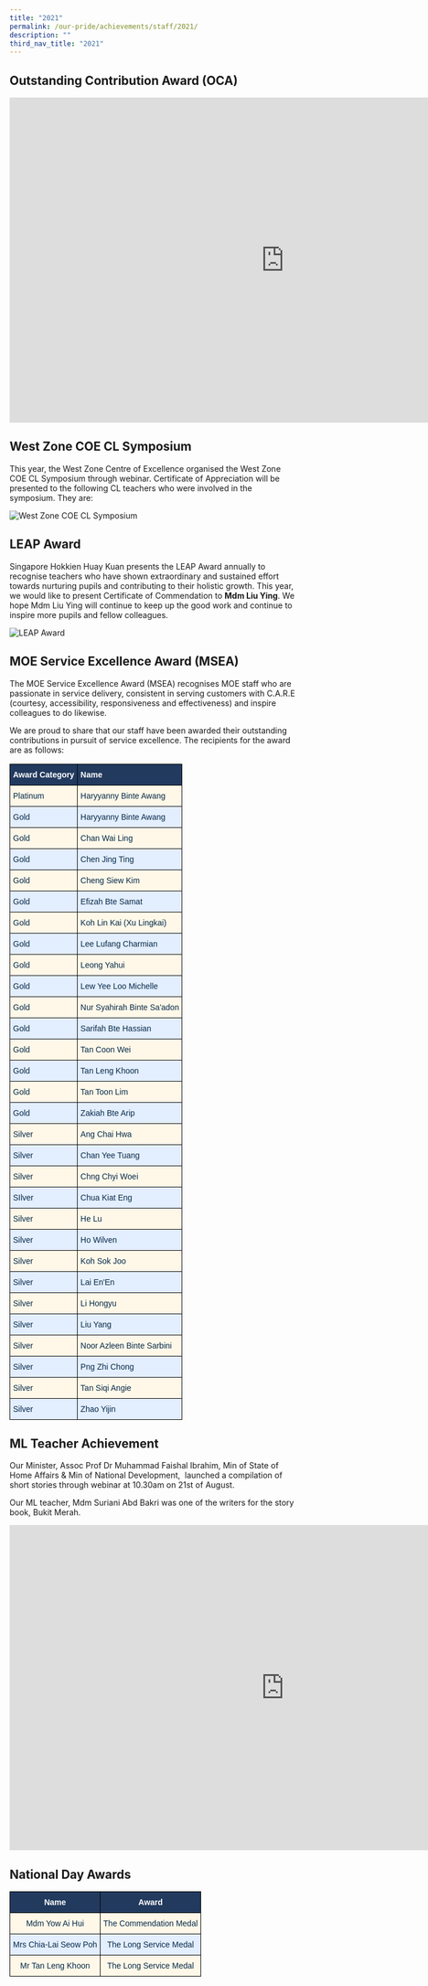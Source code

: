 ```yaml
---
title: "2021"
permalink: /our-pride/achievements/staff/2021/
description: ""
third_nav_title: "2021"
---
```


Outstanding Contribution Award (OCA)
------------------------------------

<iframe src="https://docs.google.com/presentation/d/e/2PACX-1vQTEHgMeLF-TWPeI5H9mS73hV6DNbG1BJqfr4N61vjWhCwcp3zp7ddGKRodeGMUETlstT1KRZOiI-Fg/embed?start=false&amp;loop=false&amp;delayms=3000" frameborder="0" width="960" height="569" allowfullscreen="true"></iframe>

West Zone COE CL Symposium
--------------------------

This year, the West Zone Centre of Excellence organised the West Zone COE CL Symposium through webinar. Certificate of Appreciation will be presented to the following CL teachers who were involved in the symposium. They are:

![West Zone COE CL Symposium](/images/For%20school%20website-2.png)

LEAP Award
----------

Singapore Hokkien Huay Kuan presents the LEAP Award annually to recognise teachers who have shown extraordinary and sustained effort towards nurturing pupils and contributing to their holistic growth. This year, we would like to present Certificate of Commendation to&nbsp;**Mdm Liu Ying**. We hope Mdm Liu Ying will continue to keep up the good work and continue to inspire more pupils and fellow colleagues.

![LEAP Award](/images/For%20school%20website-1.png)

MOE Service Excellence Award (MSEA)
-----------------------------------

The MOE Service Excellence Award (MSEA) recognises MOE staff who are passionate in service delivery, consistent in serving customers with C.A.R.E (courtesy, accessibility, responsiveness and effectiveness) and inspire colleagues to do likewise.

  

We are proud to share that our staff have been awarded their outstanding contributions in pursuit of service excellence. The recipients for the award are as follows:

<style type="text/css">
.tg  {border-collapse:collapse;border-spacing:0;}
.tg td{border-color:black;border-style:solid;border-width:1px;font-family:Arial, sans-serif;font-size:14px;
  overflow:hidden;padding:10px 5px;word-break:normal;}
.tg th{border-color:black;border-style:solid;border-width:1px;font-family:Arial, sans-serif;font-size:14px;
  font-weight:normal;overflow:hidden;padding:10px 5px;word-break:normal;}
.tg .tg-wlpn{background-color:#E3EEFF;color:#042847;text-align:left;vertical-align:middle}
.tg .tg-92k7{background-color:#223A5E;color:#FFF;font-weight:bold;text-align:left;vertical-align:middle}
.tg .tg-nqym{background-color:#FFF8E8;color:#042847;text-align:left;vertical-align:middle}
</style>
<table class="tg">
<thead>
  <tr>
    <th class="tg-92k7"><span style="font-weight:bold;color:#FFF;background-color:#223A5E">Award Category </span></th>
    <th class="tg-92k7"><span style="font-weight:bold;color:#FFF;background-color:#223A5E">Name</span></th>
  </tr>
</thead>
<tbody>
  <tr>
    <td class="tg-nqym"><span style="color:#042847;background-color:#FFF8E8">Platinum </span></td>
    <td class="tg-nqym"><span style="color:#042847;background-color:#FFF8E8">Haryyanny Binte Awang</span></td>
  </tr>
  <tr>
    <td class="tg-wlpn"><span style="color:#042847;background-color:#E3EEFF">Gold</span></td>
    <td class="tg-wlpn"><span style="color:#042847;background-color:#E3EEFF">Haryyanny Binte Awang</span></td>
  </tr>
  <tr>
    <td class="tg-nqym"><span style="color:#042847;background-color:#FFF8E8">Gold</span><br></td>
    <td class="tg-nqym"><span style="color:#042847;background-color:#FFF8E8">Chan Wai Ling</span></td>
  </tr>
  <tr>
    <td class="tg-wlpn"><span style="color:#042847;background-color:#E3EEFF">Gold</span></td>
    <td class="tg-wlpn"><span style="color:#042847;background-color:#E3EEFF">Chen Jing Ting</span></td>
  </tr>
  <tr>
    <td class="tg-nqym"><span style="color:#042847;background-color:#FFF8E8">Gold</span></td>
    <td class="tg-nqym"><span style="color:#042847;background-color:#FFF8E8">Cheng Siew Kim</span></td>
  </tr>
  <tr>
    <td class="tg-wlpn"><span style="color:#042847;background-color:#E3EEFF">Gold </span></td>
    <td class="tg-wlpn"><span style="color:#042847;background-color:#E3EEFF">Efizah Bte Samat</span></td>
  </tr>
  <tr>
    <td class="tg-nqym"><span style="color:#042847;background-color:#FFF8E8">Gold</span></td>
    <td class="tg-nqym"><span style="color:#042847;background-color:#FFF8E8">Koh Lin Kai (Xu Lingkai)</span></td>
  </tr>
  <tr>
    <td class="tg-wlpn"><span style="color:#042847;background-color:#E3EEFF">Gold </span></td>
    <td class="tg-wlpn"><span style="color:#042847;background-color:#E3EEFF">Lee Lufang Charmian</span></td>
  </tr>
  <tr>
    <td class="tg-nqym"><span style="color:#042847;background-color:#FFF8E8">Gold</span></td>
    <td class="tg-nqym"><span style="color:#042847;background-color:#FFF8E8">Leong Yahui</span><br></td>
  </tr>
  <tr>
    <td class="tg-wlpn"><span style="color:#042847;background-color:#E3EEFF">Gold </span></td>
    <td class="tg-wlpn"><span style="color:#042847;background-color:#E3EEFF">Lew Yee Loo Michelle</span></td>
  </tr>
  <tr>
    <td class="tg-nqym"><span style="color:#042847;background-color:#FFF8E8">Gold</span></td>
    <td class="tg-nqym"><span style="color:#042847;background-color:#FFF8E8">Nur Syahirah Binte Sa'adon</span></td>
  </tr>
  <tr>
    <td class="tg-wlpn"><span style="color:#042847;background-color:#E3EEFF">Gold</span></td>
    <td class="tg-wlpn"><span style="color:#042847;background-color:#E3EEFF">Sarifah Bte Hassian</span></td>
  </tr>
  <tr>
    <td class="tg-nqym"><span style="color:#042847;background-color:#FFF8E8">Gold</span></td>
    <td class="tg-nqym"><span style="color:#042847;background-color:#FFF8E8">Tan Coon Wei</span></td>
  </tr>
  <tr>
    <td class="tg-wlpn"><span style="color:#042847;background-color:#E3EEFF">Gold</span></td>
    <td class="tg-wlpn"><span style="color:#042847;background-color:#E3EEFF">Tan Leng Khoon</span></td>
  </tr>
  <tr>
    <td class="tg-nqym"><span style="color:#042847;background-color:#FFF8E8">Gold</span></td>
    <td class="tg-nqym"><span style="color:#042847;background-color:#FFF8E8">Tan Toon Lim</span></td>
  </tr>
  <tr>
    <td class="tg-wlpn"><span style="color:#042847;background-color:#E3EEFF">Gold</span></td>
    <td class="tg-wlpn"><span style="color:#042847;background-color:#E3EEFF">Zakiah Bte Arip</span></td>
  </tr>
  <tr>
    <td class="tg-nqym"><span style="color:#042847;background-color:#FFF8E8">Silver</span></td>
    <td class="tg-nqym"><span style="color:#042847;background-color:#FFF8E8">Ang Chai Hwa</span></td>
  </tr>
  <tr>
    <td class="tg-wlpn"><span style="color:#042847;background-color:#E3EEFF">Silver</span></td>
    <td class="tg-wlpn"><span style="color:#042847;background-color:#E3EEFF">Chan Yee Tuang</span></td>
  </tr>
  <tr>
    <td class="tg-nqym"><span style="color:#042847;background-color:#FFF8E8">Silver</span></td>
    <td class="tg-nqym"><span style="color:#042847;background-color:#FFF8E8">Chng Chyi Woei</span></td>
  </tr>
  <tr>
    <td class="tg-wlpn"><span style="color:#042847;background-color:#E3EEFF">SIlver</span></td>
    <td class="tg-wlpn"><span style="color:#042847;background-color:#E3EEFF">Chua Kiat Eng</span></td>
  </tr>
  <tr>
    <td class="tg-nqym"><span style="color:#042847;background-color:#FFF8E8">Silver</span></td>
    <td class="tg-nqym"><span style="color:#042847;background-color:#FFF8E8">He Lu</span></td>
  </tr>
  <tr>
    <td class="tg-wlpn"><span style="color:#042847;background-color:#E3EEFF">Silver</span></td>
    <td class="tg-wlpn"><span style="color:#042847;background-color:#E3EEFF">Ho Wilven</span></td>
  </tr>
  <tr>
    <td class="tg-nqym"><span style="color:#042847;background-color:#FFF8E8">Silver</span></td>
    <td class="tg-nqym"><span style="color:#042847;background-color:#FFF8E8">Koh Sok Joo</span></td>
  </tr>
  <tr>
    <td class="tg-wlpn"><span style="color:#042847;background-color:#E3EEFF">Silver</span></td>
    <td class="tg-wlpn"><span style="color:#042847;background-color:#E3EEFF">Lai En'En</span></td>
  </tr>
  <tr>
    <td class="tg-nqym"><span style="color:#042847;background-color:#FFF8E8">Silver</span></td>
    <td class="tg-nqym"><span style="color:#042847;background-color:#FFF8E8">Li Hongyu</span></td>
  </tr>
  <tr>
    <td class="tg-wlpn"><span style="color:#042847;background-color:#E3EEFF">Silver</span></td>
    <td class="tg-wlpn"><span style="color:#042847;background-color:#E3EEFF">Liu Yang</span></td>
  </tr>
  <tr>
    <td class="tg-nqym"><span style="color:#042847;background-color:#FFF8E8">Silver</span></td>
    <td class="tg-nqym"><span style="color:#042847;background-color:#FFF8E8">Noor Azleen Binte Sarbini</span></td>
  </tr>
  <tr>
    <td class="tg-wlpn"><span style="color:#042847;background-color:#E3EEFF">Silver</span></td>
    <td class="tg-wlpn"><span style="color:#042847;background-color:#E3EEFF">Png Zhi Chong</span></td>
  </tr>
  <tr>
    <td class="tg-nqym"><span style="color:#042847;background-color:#FFF8E8">Silver</span></td>
    <td class="tg-nqym"><span style="color:#042847;background-color:#FFF8E8">Tan Siqi Angie</span></td>
  </tr>
  <tr>
    <td class="tg-wlpn"><span style="color:#042847;background-color:#E3EEFF">Silver</span></td>
    <td class="tg-wlpn"><span style="color:#042847;background-color:#E3EEFF">Zhao Yijin</span></td>
  </tr>
</tbody>
</table>

ML Teacher Achievement
----------------------

Our Minister, Assoc Prof Dr Muhammad Faishal Ibrahim, Min of State of Home Affairs &amp; Min of National Development,&nbsp; launched a compilation of short stories through webinar at 10.30am on 21st of August.

  

Our ML teacher, Mdm Suriani Abd Bakri was one of the writers for the story book, Bukit Merah.

<iframe allowfullscreen="true" height="569" width="960" frameborder="0" src="https://docs.google.com/presentation/d/e/2PACX-1vRflvqmoGRxpQ57ahJsUl1d0GyPnbN6-h9f2ID2uPYmjGolHIDbnq7wo8GwUHh-OvDofCcvmcFLFIpm/embed?start=false&amp;loop=false&amp;delayms=3000"></iframe>

National Day Awards
-------------------

<style type="text/css">
.tg  {border-collapse:collapse;border-spacing:0;}
.tg td{border-color:black;border-style:solid;border-width:1px;font-family:Arial, sans-serif;font-size:14px;
  overflow:hidden;padding:10px 5px;word-break:normal;}
.tg th{border-color:black;border-style:solid;border-width:1px;font-family:Arial, sans-serif;font-size:14px;
  font-weight:normal;overflow:hidden;padding:10px 5px;word-break:normal;}
.tg .tg-j1qd{background-color:#223A5E;color:#FFF;font-weight:bold;text-align:center;vertical-align:middle}
.tg .tg-mqfk{background-color:#FFF8E8;color:#042847;text-align:center;vertical-align:middle}
.tg .tg-qdaf{background-color:#E3EEFF;color:#042847;text-align:center;vertical-align:middle}
</style>
<table class="tg">
<thead>
  <tr>
    <th class="tg-j1qd"><span style="font-weight:bold;color:#FFF;background-color:#223A5E">Name</span></th>
    <th class="tg-j1qd"><span style="font-weight:bold;color:#FFF;background-color:#223A5E">Award</span></th>
  </tr>
</thead>
<tbody>
  <tr>
    <td class="tg-mqfk"><span style="color:#042847;background-color:#FFF8E8">Mdm Yow Ai Hui</span></td>
    <td class="tg-mqfk"><span style="color:#042847;background-color:#FFF8E8">The Commendation Medal </span></td>
  </tr>
  <tr>
    <td class="tg-qdaf"><span style="color:#042847;background-color:#E3EEFF">Mrs Chia-Lai Seow Poh</span></td>
    <td class="tg-qdaf"><span style="color:#042847;background-color:#E3EEFF">The Long Service Medal</span></td>
  </tr>
  <tr>
    <td class="tg-mqfk"><span style="color:#042847;background-color:#FFF8E8"> Mr Tan Leng Khoon</span></td>
    <td class="tg-mqfk"><span style="color:#042847;background-color:#FFF8E8"> The Long Service Medal</span></td>
  </tr>
</tbody>
</table>
